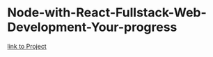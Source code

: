 # Node-with-React-Fullstack-Web-Development-Your-progress
[link to Project](https://mailnget.herokuapp.com/)
